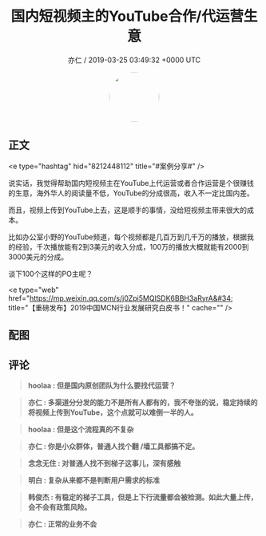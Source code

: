 <h1 align="center">国内短视频主的YouTube合作/代运营生意</h1>
<p align="center">
    <a>亦仁 / 2019-03-25 03:49:32 &#43;0000 UTC</a>
</p>

<div align="center">
    <img src="https://images.zsxq.com/Fn3NQqCN8nuGF86yZPXSbEsl0mb3?e=1590940799&amp;token=kIxbL07-8jAj8w1n4s9zv64FuZZNEATmlU_Vm6zD:pfbNc8W3hS0oYG_hyXXh_rHMHuc=" width="100" height="100" style="border:1px solid;border-radius:50%; color:#ffffff"/>
</div>

## 正文

<div>
&lt;e type=&#34;hashtag&#34; hid=&#34;8212448112&#34; title=&#34;#案例分享#&#34; /&gt; 

说实话，我觉得帮助国内短视频主在YouTube上代运营或者合作运营是个很赚钱的生意，海外华人的阅读量不低，YouTube的分成很高，收入不一定比国内差。

而且，视频上传到YouTube上去，这是顺手的事情，没给短视频主带来很大的成本。

比如办公室小野的YouTube频道，每个视频都是几百万到几千万的播放，根据我的经验，千次播放能有2到3美元的收入分成，100万的播放大概就能有2000到3000美元的分成。

谈下100个这样的PO主呢？

&lt;e type=&#34;web&#34; href=&#34;https://mp.weixin.qq.com/s/j0Zpi5MQlSDK6BBH3aRyrA&#34; title=&#34;【重磅发布】2019中国MCN行业发展研究白皮书！&#34; cache=&#34;&#34; /&gt;
</div>

## 配图
<div class="image" align="center">

</div>

## 评论

<div align="left">
<div>

<blockquote >
<span> <strong>hoolaa : 但是国内原创团队为什么要找代运营？ </strong></span>
</blockquote>

<blockquote >
<span> <strong>亦仁 : 多渠道分分发的能力不是所有人都有的，我不夸张的说，稳定持续的将视频上传到YouTube，这个点就可以难倒一半的人。 </strong></span>
</blockquote>

<blockquote >
<span> <strong>hoolaa : 但是这个流程真的不复杂 </strong></span>
</blockquote>

<blockquote >
<span> <strong>亦仁 : 你是小众群体，普通人找个翻 /墙工具都搞不定。 </strong></span>
</blockquote>

<blockquote >
<span> <strong>念念无住 : 对普通人找不到梯子这事儿，深有感触 </strong></span>
</blockquote>

<blockquote >
<span> <strong>明白 : 复杂从来都不是判断用户需求的标准 </strong></span>
</blockquote>

<blockquote >
<span> <strong>韩俊杰 : 有稳定的梯子工具，但是上下行流量都会被检测。如此大量上传，会不会有政策风险。 </strong></span>
</blockquote>

<blockquote >
<span> <strong>亦仁 : 正常的业务不会 </strong></span>
</blockquote>

</div>
</div>